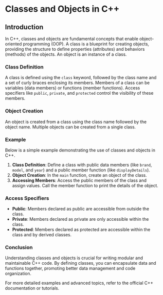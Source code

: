 # Classes and Objects in C++

## Introduction

In C++, classes and objects are fundamental concepts that enable object-oriented programming (OOP). A class is a blueprint for creating objects, providing the structure to define properties (attributes) and behaviors (methods) of the objects. An object is an instance of a class.

### Class Definition

A class is defined using the `class` keyword, followed by the class name and a set of curly braces enclosing its members. Members of a class can be variables (data members) or functions (member functions). Access specifiers like `public`, `private`, and `protected` control the visibility of these members.

### Object Creation

An object is created from a class using the class name followed by the object name. Multiple objects can be created from a single class.

### Example

Below is a simple example demonstrating the use of classes and objects in C++.

1. **Class Definition**: Define a class with public data members (like `brand`, `model`, and `year`) and a public member function (like `displayDetails`).
2. **Object Creation**: In the `main` function, create an object of the class.
3. **Accessing Members**: Access the public members of the class and assign values. Call the member function to print the details of the object.

### Access Specifiers

- **Public**: Members declared as public are accessible from outside the class.
- **Private**: Members declared as private are only accessible within the class.
- **Protected**: Members declared as protected are accessible within the class and by derived classes.

### Conclusion

Understanding classes and objects is crucial for writing modular and maintainable C++ code. By defining classes, you can encapsulate data and functions together, promoting better data management and code organization.

For more detailed examples and advanced topics, refer to the official C++ documentation or tutorials.
